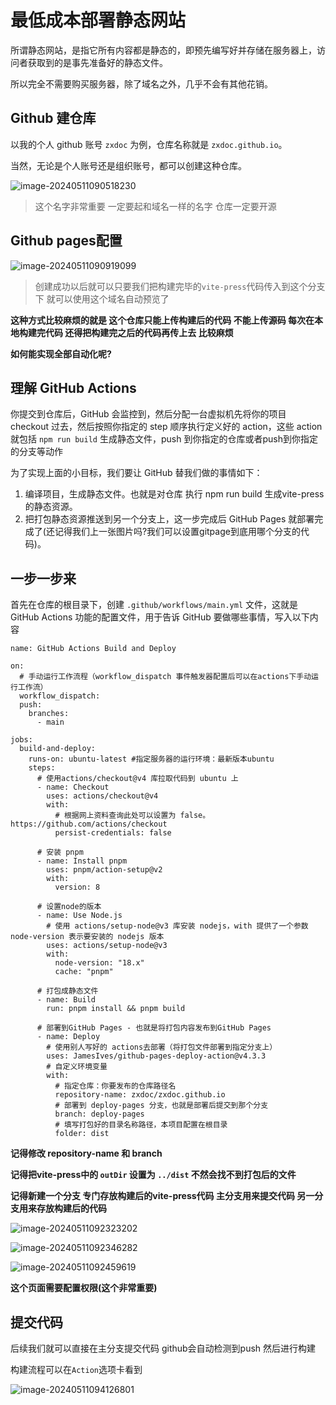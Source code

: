 # 最低成本部署静态网站

所谓静态网站，是指它所有内容都是静态的，即预先编写好并存储在服务器上，访问者获取到的是事先准备好的静态文件。

所以完全不需要购买服务器，除了域名之外，几乎不会有其他花销。

## **Github 建仓库**



以我的个人 github 账号 `zxdoc` 为例，仓库名称就是 `zxdoc.github.io`。

当然，无论是个人账号还是组织账号，都可以创建这种仓库。

![image-20240511090518230](https://gitee.com/zhaox010/pic-go-save/raw/master/image/202405110905337.png)

> 这个名字非常重要 一定要起和域名一样的名字 仓库一定要开源

## Github pages配置

![image-20240511090919099](https://gitee.com/zhaox010/pic-go-save/raw/master/image/202405110909158.png)

>  创建成功以后就可以只要我们把构建完毕的`vite-press`代码传入到这个分支下 就可以使用这个域名自动预览了

**这种方式比较麻烦的就是 这个仓库只能上传构建后的代码 不能上传源码 每次在本地构建完代码 还得把构建完之后的代码再传上去 比较麻烦**

**如何能实现全部自动化呢?**

## 理解 GitHub Actions

你提交到仓库后，GitHub 会监控到，然后分配一台虚拟机先将你的项目 checkout 过去，然后按照你指定的 step 顺序执行定义好的 action，这些 action 就包括 `npm run build` 生成静态文件，push 到你指定的仓库或者push到你指定的分支等动作

为了实现上面的小目标，我们要让 GitHub 替我们做的事情如下：

1. 编译项目，生成静态文件。也就是对仓库 执行 npm run build 生成vite-press的静态资源。
2. 把打包静态资源推送到另一个分支上，这一步完成后 GitHub Pages 就部署完成了(还记得我们上一张图片吗?我们可以设置gitpage到底用哪个分支的代码)。

## 一步一步来

首先在仓库的根目录下，创建 `.github/workflows/main.yml` 文件，这就是 GitHub Actions 功能的配置文件，用于告诉 GitHub 要做哪些事情，写入以下内容

```
name: GitHub Actions Build and Deploy

on:
  # 手动运行工作流程（workflow_dispatch 事件触发器配置后可以在actions下手动运行工作流）
  workflow_dispatch:
  push:
    branches:
      - main

jobs:
  build-and-deploy:
    runs-on: ubuntu-latest #指定服务器的运行环境：最新版本ubuntu
    steps:
      # 使用actions/checkout@v4 库拉取代码到 ubuntu 上
      - name: Checkout
        uses: actions/checkout@v4
        with:
          # 根据网上资料查询此处可以设置为 false。https://github.com/actions/checkout
          persist-credentials: false

      # 安装 pnpm
      - name: Install pnpm
        uses: pnpm/action-setup@v2
        with:
          version: 8

      # 设置node的版本
      - name: Use Node.js
        # 使用 actions/setup-node@v3 库安装 nodejs，with 提供了一个参数 node-version 表示要安装的 nodejs 版本
        uses: actions/setup-node@v3
        with:
          node-version: "18.x"
          cache: "pnpm"

      # 打包成静态文件
      - name: Build
        run: pnpm install && pnpm build

      # 部署到GitHub Pages - 也就是将打包内容发布到GitHub Pages
      - name: Deploy
        # 使用别人写好的 actions去部署（将打包文件部署到指定分支上）
        uses: JamesIves/github-pages-deploy-action@v4.3.3
        # 自定义环境变量
        with:
          # 指定仓库：你要发布的仓库路径名
          repository-name: zxdoc/zxdoc.github.io
          # 部署到 deploy-pages 分支，也就是部署后提交到那个分支
          branch: deploy-pages
          # 填写打包好的目录名称路径，本项目配置在根目录
          folder: dist
```

**记得修改 repository-name 和 branch**

**记得把vite-press中的 `outDir` 设置为 `../dist` 不然会找不到打包后的文件**

**记得新建一个分支 专门存放构建后的vite-press代码 主分支用来提交代码 另一分支用来存放构建后的代码**

![image-20240511092323202](https://gitee.com/zhaox010/pic-go-save/raw/master/image/202405110923232.png)

![image-20240511092346282](https://gitee.com/zhaox010/pic-go-save/raw/master/image/202405110923321.png)

![image-20240511092459619](https://gitee.com/zhaox010/pic-go-save/raw/master/image/202405110924663.png)

**这个页面需要配置权限(这个非常重要)**

## **提交代码**

后续我们就可以直接在主分支提交代码 github会自动检测到push 然后进行构建

构建流程可以在`Action`选项卡看到

![image-20240511094126801](https://gitee.com/zhaox010/pic-go-save/raw/master/image/202405110941841.png)